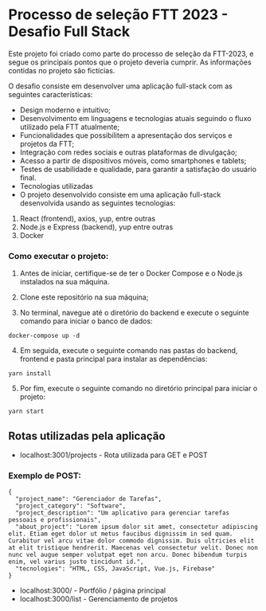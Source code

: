 # Processo de seleção FTT 2023 - Desafio Full Stack

Este projeto foi criado como parte do processo de seleção da FTT-2023, e segue os principais pontos que o projeto deveria cumprir. As informações contidas no projeto são fictícias.

O desafio consiste em desenvolver uma aplicação full-stack com as seguintes características:

- Design moderno e intuitivo;
- Desenvolvimento em linguagens e tecnologias atuais seguindo o fluxo utilizado pela FTT atualmente;
- Funcionalidades que possibilitem a apresentação dos serviços e projetos da FTT;
- Integração com redes sociais e outras plataformas de divulgação;
- Acesso a partir de dispositivos móveis, como smartphones e tablets;
- Testes de usabilidade e qualidade, para garantir a satisfação do usuário final.
- Tecnologias utilizadas
- O projeto desenvolvido consiste em uma aplicação full-stack desenvolvida usando as seguintes tecnologias:

1. React (frontend), axios, yup, entre outras
2. Node.js e Express (backend), yup entre outras
3. Docker

### Como executar o projeto:

1. Antes de iniciar, certifique-se de ter o Docker Compose e o Node.js instalados na sua máquina.

2. Clone este repositório na sua máquina;
3. No terminal, navegue até o diretório do backend e execute o seguinte comando para iniciar o banco de dados:

```
docker-compose up -d
```

4. Em seguida, execute o seguinte comando nas pastas do backend, frontend e pasta principal para instalar as dependências:

```
yarn install
```

5. Por fim, execute o seguinte comando no diretório principal para iniciar o projeto:

```
yarn start
```

## Rotas utilizadas pela aplicação

- localhost:3001/projects - Rota utilizada para GET e POST

### Exemplo de POST:

```
{
  "project_name": "Gerenciador de Tarefas",
  "project_category": "Software",
  "project_description": "Um aplicativo para gerenciar tarefas pessoais e profissionais",
  "about_project": "Lorem ipsum dolor sit amet, consectetur adipiscing elit. Etiam eget dolor ut metus faucibus dignissim in sed quam. Curabitur vel arcu vitae dolor commodo dignissim. Duis ultricies elit at elit tristique hendrerit. Maecenas vel consectetur velit. Donec non nunc vel augue semper volutpat eget non arcu. Donec bibendum turpis enim, vel varius justo tincidunt id.",
  "tecnologies": "HTML, CSS, JavaScript, Vue.js, Firebase"
}

```

- localhost:3000/ - Portfólio / página principal
- localhost:3000/list - Gerenciamento de projetos
